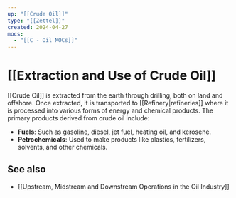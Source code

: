 ```yaml
---
up: "[[Crude Oil]]"
type: "[[Zettel]]"
created: 2024-04-27
mocs:
  - "[[C - Oil MOCs]]"
---
```

# [[Extraction and Use of Crude Oil]]

[[Crude Oil]] is extracted from the earth through drilling, both on land and offshore. Once extracted, it is transported to [[Refinery|refineries]] where it is processed into various forms of energy and chemical products. The primary products derived from crude oil include:

- **Fuels**: Such as gasoline, diesel, jet fuel, heating oil, and kerosene.
- **Petrochemicals**: Used to make products like plastics, fertilizers, solvents, and other chemicals.

## See also
- [[Upstream, Midstream and Downstream Operations in the Oil Industry]]